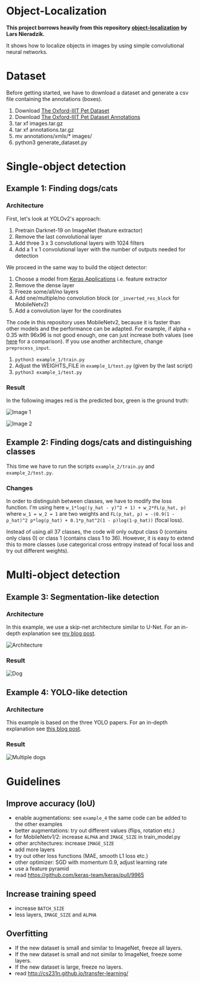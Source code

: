 # Object-Localization

**This project borrows heavily from this repository [object-localization](https://github.com/lars76/object-localization) by Lars Nieradzik.**


It shows how to localize objects in images by using simple convolutional neural networks.

# Dataset

Before getting started, we have to download a dataset and generate a csv file containing the annotations (boxes).

1. Download [The Oxford-IIIT Pet Dataset](http://www.robots.ox.ac.uk/~vgg/data/pets/data/images.tar.gz)
2. Download [The Oxford-IIIT Pet Dataset Annotations](http://www.robots.ox.ac.uk/~vgg/data/pets/data/annotations.tar.gz)
3. tar xf images.tar.gz
4. tar xf annotations.tar.gz
5. mv annotations/xmls/* images/
6. python3 generate_dataset.py

# Single-object detection

## Example 1: Finding dogs/cats

### Architecture

First, let's look at YOLOv2's approach:

1. Pretrain Darknet-19 on ImageNet (feature extractor)
2. Remove the last convolutional layer
3. Add three 3 x 3 convolutional layers with 1024 filters
4. Add a 1 x 1 convolutional layer with the number of outputs needed for detection

We proceed in the same way to build the object detector:

1. Choose a model from [Keras Applications](https://keras.io/applications/) i.e. feature extractor
2. Remove the dense layer
3. Freeze some/all/no layers
3. Add one/multiple/no convolution block (or `_inverted_res_block` for MobileNetv2)
4. Add a convolution layer for the coordinates

The code in this repository uses MobileNetv2, because it is faster than other models and the performance can be adapted. For example, if alpha = 0.35 with 96x96 is not good enough, one can just increase both values (see [here](https://github.com/keras-team/keras-applications/blob/master/keras_applications/mobilenet_v2.py) for a comparison). If you use another architecture, change `preprocess_input`.

1. `python3 example_1/train.py`
2. Adjust the WEIGHTS_FILE in `example_1/test.py` (given by the last script)
3. `python3 example_1/test.py`

### Result

In the following images red is the predicted box, green is the ground truth:

![Image 1](https://i.imgur.com/pArUlGd.jpg)

![Image 2](https://i.imgur.com/ll9PNOF.jpg)

## Example 2: Finding dogs/cats and distinguishing classes

This time we have to run the scripts `example_2/train.py` and `example_2/test.py`.

### Changes

In order to distinguish between classes, we have to modify the loss function. I'm using here `w_1*log((y_hat - y)^2 + 1) + w_2*FL(p_hat, p)` where `w_1 = w_2 = 1` are two weights and `FL(p_hat, p) = -(0.9(1 - p_hat)^2 p*log(p_hat) + 0.1*p_hat^2(1 - p)log(1-p_hat))` (focal loss). 

Instead of using all 37 classes, the code will only output class 0 (contains only class 0) or class 1 (contains class 1 to 36). However, it is easy to extend this to more classes (use categorical cross entropy instead of focal loss and try out different weights).

# Multi-object detection

## Example 3: Segmentation-like detection

### Architecture

In this example, we use a skip-net architecture similar to U-Net. For an in-depth explanation see [my blog post](https://lars76.github.io/neural-networks/object-detection/obj-detection-using-segmentation/).

![Architecture](https://lars76.github.io/assets/images/architecture.png)

### Result

![Dog](https://lars76.github.io/assets/images/dog2.gif)

## Example 4: YOLO-like detection

### Architecture

This example is based on the three YOLO papers. For an in-depth explanation see [this blog post](https://lars76.github.io/neural-networks/object-detection/obj-detection-from-scratch/).

### Result

![Multiple dogs](https://lars76.github.io/assets/images/multiple_dogs.jpg)

# Guidelines

## Improve accuracy (IoU)

- enable augmentations: see `example_4` the same code can be added to the other examples
- better augmentations: try out different values (flips, rotation etc.)
- for MobileNetv1/2: increase `ALPHA` and `IMAGE_SIZE` in train_model.py
- other architectures: increase `IMAGE_SIZE`
- add more layers
- try out other loss functions (MAE, smooth L1 loss etc.)
- other optimizer: SGD with momentum 0.9, adjust learning rate
- use a feature pyramid
- read https://github.com/keras-team/keras/pull/9965

## Increase training speed

- increase `BATCH_SIZE`
- less layers, `IMAGE_SIZE` and `ALPHA`

## Overfitting

- If the new dataset is small and similar to ImageNet, freeze all layers.
- If the new dataset is small and not similar to ImageNet, freeze some layers.
- If the new dataset is large, freeze no layers.
- read http://cs231n.github.io/transfer-learning/
